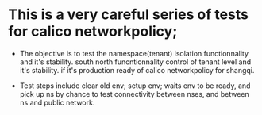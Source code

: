 # This is a very careful series of tests for calico networkpolicy;

* The objective is to test
the namespace(tenant) isolation functionnality and it's stability.
south north funcntionnality control of tenant level and it's stability. 
if it's production ready of calico networkpolicy for shangqi. 

* Test steps include clear old env; setup env; 
waits env to be ready, and pick up ns by chance
to test connectivity between nses, and between ns and public 
network.
